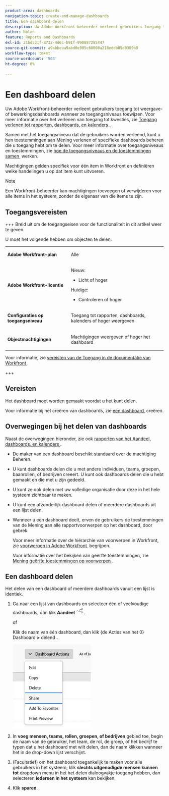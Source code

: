 ```yaml
---
product-area: dashboards
navigation-topic: create-and-manage-dashboards
title: Een dashboard delen
description: Uw Adobe Workfront-beheerder verleent gebruikers toegang tot weergave- of bewerkingsdashboards wanneer ze toegangsniveaus toewijzen. Samen met het toegangsniveau dat de gebruikers worden verleend, kunt u hen toestemmingen aan Mening verlenen of specifieke dashboards beheren die u toegang hebt om te delen.
author: Nolan
feature: Reports and Dashboards
exl-id: 21bd531f-8732-4d6c-b91f-990887285447
source-git-commit: a9abbeaa9abd0e905c60000a218eddb85d0389b9
workflow-type: tm+mt
source-wordcount: '503'
ht-degree: 0%

---
```


# Een dashboard delen

<!-- Audited: 1/2025 -->

Uw Adobe Workfront-beheerder verleent gebruikers toegang tot weergave- of bewerkingsdashboards wanneer ze toegangsniveaus toewijzen. Voor meer informatie over het verlenen van toegang tot kwesties, zie [&#x200B; Toegang verlenen tot rapporten, dashboards, en kalenders &#x200B;](../../../administration-and-setup/add-users/configure-and-grant-access/grant-access-reports-dashboards-calendars.md).

Samen met het toegangsniveau dat de gebruikers worden verleend, kunt u hen toestemmingen aan Mening verlenen of specifieke dashboards beheren die u toegang hebt om te delen. Voor meer informatie over toegangsniveaus en toestemmingen, zie [&#x200B; hoe de toegangsniveaus en de toestemmingen samen &#x200B;](../../../administration-and-setup/add-users/access-levels-and-object-permissions/how-access-levels-permissions-work-together.md) werken.

Machtigingen gelden specifiek voor één item in Workfront en definiëren welke handelingen u op dat item kunt uitvoeren.

>[!NOTE]
>
>Een Workfront-beheerder kan machtigingen toevoegen of verwijderen voor alle items in het systeem, zonder de eigenaar van die items te zijn.

## Toegangsvereisten

+++ Breid uit om de toegangseisen voor de functionaliteit in dit artikel weer te geven.

U moet het volgende hebben om objecten te delen:

<table style="table-layout:auto"> 
 <col> 
 <col> 
 <tbody> 
  <tr> 
   <td role="rowheader"><strong>Adobe Workfront-plan</strong></td> 
   <td> <p>Alle </p> </td> 
  </tr> 
  <tr> 
   <td role="rowheader"><strong>Adobe Workfront-licentie</strong></td> 
    <td> 
      <p>Nieuw:</p>
         <ul>
         <li><p>Licht of hoger</p></li>
         </ul>
      <p>Huidige:</p>
         <ul>
         <li><p>Controleren of hoger</p></li>
         </ul>
   </td> 
  </tr> 
  <tr> 
   <td role="rowheader"><strong>Configuraties op toegangsniveau</strong></td> 
   <td> <p>Toegang tot rapporten, dashboards, kalenders of hoger weergeven</p> </td> 
  </tr> 
  <tr> 
   <td role="rowheader"><strong>Objectmachtigingen</strong></td> 
   <td> <p>Machtigingen weergeven of hoger het dashboard</p> </td> 
  </tr> 
 </tbody> 
</table>

Voor informatie, zie [&#x200B; vereisten van de Toegang in de documentatie van Workfront &#x200B;](/help/quicksilver/administration-and-setup/add-users/access-levels-and-object-permissions/access-level-requirements-in-documentation.md).

+++

## Vereisten

Het dashboard moet worden gemaakt voordat u het kunt delen.

Voor informatie bij het creëren van dashboards, zie [&#x200B; een dashboard &#x200B;](../../../reports-and-dashboards/dashboards/creating-and-managing-dashboards/create-dashboard.md) creëren.

## Overwegingen bij het delen van dashboards

Naast de overwegingen hieronder, zie ook [&#x200B; rapporten van het Aandeel, dashboards, en kalenders &#x200B;](../../../workfront-basics/grant-and-request-access-to-objects/permissions-reports-dashboards-calendars.md).

* De maker van een dashboard beschikt standaard over de machtiging Beheren.

* U kunt dashboards delen die u met andere individuen, teams, groepen, baanrollen, of bedrijven creeert. U kunt ook dashboards delen die u hebt gemaakt en die met u zijn gedeeld.
* U kunt ze ook delen met uw volledige organisatie door deze in het hele systeem zichtbaar te maken.
* U kunt een afzonderlijk dashboard delen of meerdere dashboards uit een lijst delen.
* Wanneer u een dashboard deelt, erven de gebruikers de toestemmingen van de Mening aan alle rapportvoorwerpen op het dashboard, door gebrek.

  Voor meer informatie over de hiërarchie van voorwerpen in Workfront, zie [&#x200B; voorwerpen in Adobe Workfront &#x200B;](../../../workfront-basics/navigate-workfront/workfront-navigation/understand-objects.md) begrijpen.

  Voor informatie over het bekijken van geërfte toestemmingen, zie [&#x200B; Mening geërfte toestemmingen op voorwerpen &#x200B;](../../../workfront-basics/grant-and-request-access-to-objects/view-inherited-permissions-on-objects.md).

## Een dashboard delen

Het delen van een dashboard of meerdere dashboards vanuit een lijst is identiek.

1. Ga naar een lijst van dashboards en selecteer één of veelvoudige dashboards, dan klik **Aandeel** ![](assets/share-icon.png).

   of

   Klik de naam van één dashboard, dan klik {de Acties van het 0} Dashboard **>** delend **.**

   ![](assets/unshimmed-share-dashboard.png)

1. In **voeg mensen, teams, rollen, groepen, of bedrijven** gebied toe, begin de naam van de gebruiker, het team, de rol, de groep, of het bedrijf te typen dat u het dashboard met wilt delen, dan de naam klikken wanneer het in de drop-down lijst verschijnt.
1. (Facultatief) om het dashboard toegankelijk te maken voor alle gebruikers in het systeem, klik **slechts uitgenodigde mensen kunnen tot** dropdown menu in het het delen dialoogvakje toegang hebben, dan selecteren **iedereen in het systeem** kan bekijken.

1. Klik **sparen**.

